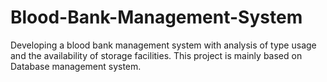 # Blood-Bank-Management-System
Developing a blood bank management system with analysis of type usage and the availability of storage facilities. This project is mainly based on Database management system.
